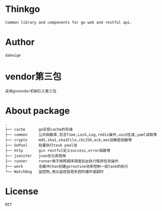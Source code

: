 # Thinkgo
    Common library and components for go web and restful api.
# Author
    daheige
# vendor第三包
    采用govendor机制引入第三包
# About package
    .
    ├── cache      go实现cache的存储
    ├── common     公共函数库,包含Time,Lock,Log,redis操作,uuid生成,yaml读取等
    ├── crypto     md5,sha1,sha1File,cbc256,ecb,aes加解密函数等
    ├── GoPool     批量执行task pool池
    ├── http       gin restful定义success,error函数等
    ├── jsoniter   json优化库使用
    ├── runner     runner用于按照顺序调度后台执行程序任务操作
    ├── work       无缓冲chan创建goroutine池来控制一组task的执行
    └── WatchDog   监控狗,用以监控容易失控的循环或超时
# License
    MIT
